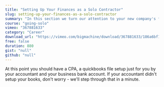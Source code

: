 ```yaml
---
title: "Setting Up Your Finances as a Solo Contractor"
slug: setting-up-your-finances-as-a-solo-contractor
summary: "In this section we turn our attention to your new company's finances. It may seem intimidating, but tracking your income and expenses can be quite easy with simple to use online services."
course: "going-solo"
vimeo: "367881633"
category: "Career"
download_url: "https://vimeo.com/bigmachine/download/367881633/186a6bf10d"
free: false
duration: 880
gist: "null"
github: "null"
---
```


At this point you should have a CPA, a quickbooks file setup just for you by your accountant and your business bank account. If your accountant didn't setup your books, don't worry - we'll step through that in a minute.
